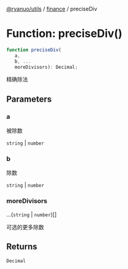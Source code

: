 [@ryanuo/utils](../../index.md) / [finance](../index.md) / preciseDiv

# Function: preciseDiv()

```ts
function preciseDiv(
   a, 
   b, ...
   moreDivisors): Decimal;
```

精确除法

## Parameters

### a

被除数

`string` | `number`

### b

除数

`string` | `number`

### moreDivisors

...(`string` \| `number`)[]

可选的更多除数

## Returns

`Decimal`
